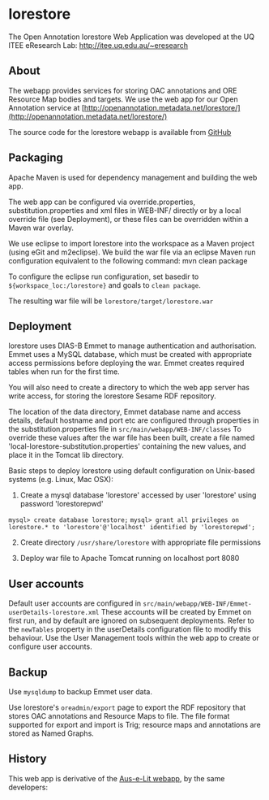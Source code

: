 lorestore
=========

The Open Annotation lorestore Web Application was developed at the UQ ITEE eResearch Lab: http://itee.uq.edu.au/~eresearch

About
-----

The webapp provides services for storing OAC annotations and ORE Resource Map bodies and targets.
We use the web app for our Open Annotation service at 
[http://openannotation.metadata.net/lorestore/](http://openannotation.metadata.net/lorestore/)

The source code for the lorestore webapp is available from [GitHub](https://github.com/uq-eresearch/lorestore/)


Packaging
----------

Apache Maven is used for dependency management and building the web app. 

The web app can be configured via  override.properties, substitution.properties and xml files in WEB-INF/
directly or by a local override file (see Deployment), or these files can be overridden within a Maven war overlay.

We use eclipse to import lorestore into the workspace as a Maven project (using eGit and m2eclipse). 
We build the war file via an eclipse Maven run configuration equivalent to the following command:
mvn clean package

To configure the eclipse run configuration, set basedir to `${workspace_loc:/lorestore}` and goals to `clean package`.

The resulting war file will be `lorestore/target/lorestore.war`


Deployment
----------

lorestore uses DIAS-B Emmet to manage authentication and authorisation. 
Emmet uses a MySQL database, which must be created with appropriate access permissions before deploying the war. 
Emmet creates required tables when run for the first time.

You will also need to create a directory to which the web app server has write access, for storing the lorestore Sesame RDF repository. 

The location of the data directory, Emmet database name and access details, default hostname and port etc are configured through properties in the substitution.properties file in `src/main/webapp/WEB-INF/classes`
To override these values after the war file has been built, create a file named 'local-lorestore-substitution.properties' containing the new values, and place it in the Tomcat lib directory.

Basic steps to deploy lorestore using default configuration on Unix-based systems (e.g. Linux, Mac OSX):

1. Create a mysql database 'lorestore' accessed by user 'lorestore' using password 'lorestorepwd'

`mysql> create database lorestore;`
`mysql> grant all privileges on lorestore.* to 'lorestore'@'localhost' identified by 'lorestorepwd'; `

2. Create directory `/usr/share/lorestore` with appropriate file permissions

3. Deploy war file to Apache Tomcat running on localhost port 8080


User accounts
-------------
Default user accounts are configured in `src/main/webapp/WEB-INF/Emmet-userDetails-lorestore.xml`
These accounts will be created by Emmet on first run, and by default are ignored on subsequent deployments. 
Refer to the `newTables` property in the userDetails configuration file to modify this behaviour.
Use the User Management tools within the web app to create or configure user accounts.

Backup
------
Use `mysqldump` to backup Emmet user data.

Use lorestore's `oreadmin/export` page to export the RDF repository that stores OAC annotations and Resource Maps to file. 
The file format supported for export and import is Trig; resource maps and annotations are stored as Named Graphs.

History
-------
This web app is derivative of the [Aus-e-Lit webapp](https://github.com/auselit/webapp), by the same developers:


